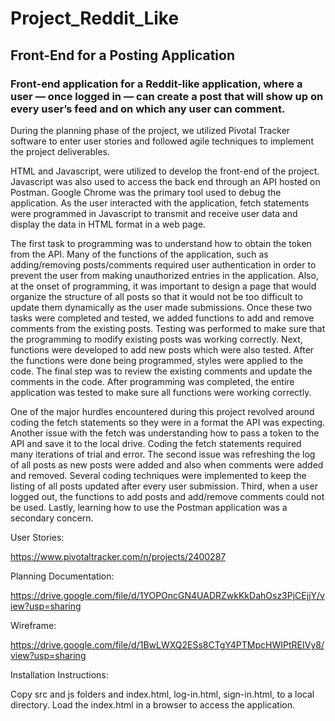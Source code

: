 # Project_Reddit_Like

## Front-End for a Posting Application

### Front-end application for a Reddit-like application, where a user — once logged in — can create a post that will show up on every user’s feed and on which any user can comment.

During the planning phase of the project, we utilized Pivotal Tracker software to enter user stories and followed agile techniques to implement the project deliverables.
 
HTML and Javascript, were utilized to develop the front-end of the project.  Javascript was also used to access the back end through an API hosted on Postman.  Google Chrome was the primary tool used to debug the application. As the user interacted with the application, fetch statements were programmed in Javascript to transmit and receive user data and display the data in HTML format in a web page.

The first task to programming was to understand how to obtain the token from the API.  Many of the functions of the application, such as adding/removing posts/comments required user authentication in order to prevent the user from making unauthorized entries in the application. Also, at the onset of programming, it was important to design a page that would organize the structure of all posts so that it would not be too difficult to update them dynamically as the user made submissions.   Once these two tasks were completed and tested, we added functions to add and remove comments from the existing posts. Testing was performed to make sure that the programming to modify existing posts was working correctly.  Next, functions were developed to add new posts which were also tested. After the functions were done being programmed, styles were applied to the code. The final step was to review the existing comments and update the comments in the code. After programming was completed, the entire application was tested to make sure all functions were working correctly.

One of the major hurdles encountered during this project revolved around coding the fetch statements so they were in a format the API was expecting.  Another issue with the fetch was understanding how to pass a token to the API and save it to the local drive.  Coding the fetch statements required many iterations of trial and error. The second issue was refreshing the log of all posts as new posts were added and also when comments were added and removed. Several coding techniques were implemented to keep the listing of all posts updated after every user submission.  Third, when a user logged out, the functions to add posts and add/remove comments could not be used. Lastly, learning how to use the Postman application was a secondary concern.

User Stories:

https://www.pivotaltracker.com/n/projects/2400287

Planning Documentation:

https://drive.google.com/file/d/1YOPOncGN4UADRZwkKkDahOsz3PjCEjjY/view?usp=sharing

Wireframe:

https://drive.google.com/file/d/1BwLWXQ2ESs8CTgY4PTMpcHWIPtREIVy8/view?usp=sharing

Installation Instructions:

Copy src and js folders and index.html, log-in.html, sign-in.html, to a local directory.  Load the index.html in a browser to access the application.
